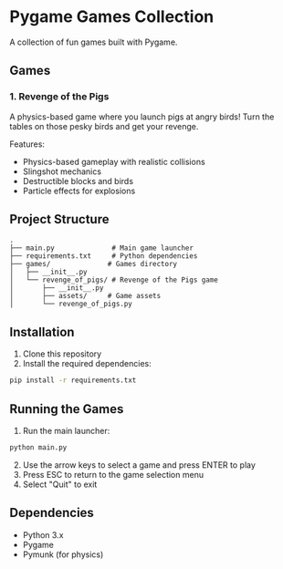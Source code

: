 # Pygame Games Collection

A collection of fun games built with Pygame.

## Games

### 1. Revenge of the Pigs
A physics-based game where you launch pigs at angry birds! Turn the tables on those pesky birds and get your revenge.

Features:
- Physics-based gameplay with realistic collisions
- Slingshot mechanics
- Destructible blocks and birds
- Particle effects for explosions

## Project Structure
```
.
├── main.py              # Main game launcher
├── requirements.txt     # Python dependencies
├── games/              # Games directory
│   ├── __init__.py
│   └── revenge_of_pigs/ # Revenge of the Pigs game
│       ├── __init__.py
│       ├── assets/     # Game assets
│       └── revenge_of_pigs.py
```

## Installation

1. Clone this repository
2. Install the required dependencies:
```bash
pip install -r requirements.txt
```

## Running the Games

1. Run the main launcher:
```bash
python main.py
```

2. Use the arrow keys to select a game and press ENTER to play
3. Press ESC to return to the game selection menu
4. Select "Quit" to exit

## Dependencies
- Python 3.x
- Pygame
- Pymunk (for physics) 